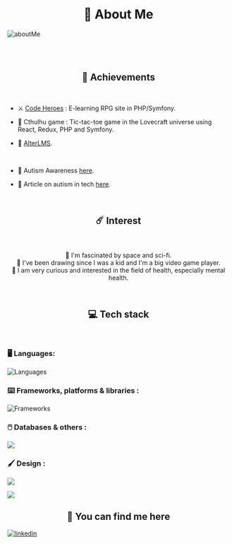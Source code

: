 
<h1 align="center">💫 About Me </h1>

 ![aboutMe](https://user-images.githubusercontent.com/58392030/235613351-502f6ea8-2171-4680-a4c7-03a72d998d76.png)
 
<br/>
<br/>

<h2 align="center"> 🚀 Achievements </h2>

<br/>

- ⚔️ [Code Heroes](https://codeheroes.skullbot.fr/) : E-learning RPG site in PHP/Symfony.

- 🐙 Cthulhu game : Tic-tac-toe game in the Lovecraft universe using React, Redux, PHP and Symfony.

- 📔 [AlterLMS](https://www.alterlms.fr/).

<br/>

- 🧠 Autism Awareness [here](https://drive.google.com/file/d/1gsQKqImI4JQN4oT3pb0so32PIR-8Tv-P/view).

- 🧬 Article on autism in tech [here](https://www.alterlms.fr/blog/articles/sensibilisation-tsa/).

<br/>

<h2 align="center"> ☄️ Interest </h2>

<br/>

<p align="center">🔭 I'm fascinated by space and sci-fi. <br>
👾 I've been drawing since I was a kid and I'm a big video game player. <br> 
🧠 I am very curious and interested in the field of health, especially mental health.</p>

<br/>

<h2 align="center"> 💻 Tech stack </h2>

<br/>

<h3 align="left">🖥️ Languages:</h3>

![Languages](https://skillicons.dev/icons?i=html,css,php,js,md)

<h3 align="left">⌨️ Frameworks, platforms & libraries :</h3>

![Frameworks](https://skillicons.dev/icons?i=symfony,react,redux,nextjs,bootstrap,sass,webpack,nodejs)

<h3 align="left"> 🖱️ Databases & others :</h3>

![](https://skillicons.dev/icons?i=mysql,git,github,linux,vscode)

<h3 align="left">🖌️ Design :</h3>

![](https://img.shields.io/badge/Canva-%2300C4CC.svg?&style=for-the-badge&logo=Canva&logoColor=white)

![](https://img.shields.io/badge/Adobe%20Illustrator-FF9A00?style=for-the-badge&logo=adobe%20illustrator&logoColor=white)

<h2 align="center"> 💬 You can find me here </h2>

[![linkedin](https://skillicons.dev/icons?i=linkedin)](https://www.linkedin.com/in/rebeccatinchon/)
